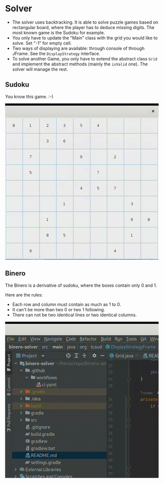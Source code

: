 # Solver

- The solver uses backtracking. It is able to solve puzzle games based on rectangular board, where the player has to
  deduce missing digits. The most known game is the Sudoku for example.
- You only have to update the "Main" class with the grid you would like to solve. Set "-1" for empty cell.
- Two ways of displaying are available: through console of through JFrame. See the `DisplayStrategy` interface.
- To solve another Game, you only have to extend the abstract class `Grid` and implement the abstract methods (mainly
  the `isValid` one). The solver will manage the rest.

## Sudoku

You know this game. :-)

![Demonstration](doc/sudoku.gif)

## Binero

The Binero is a derivative of sudoku, where the boxes contain only 0 and 1.

Here are the rules:

- Each row and column must contain as much as 1 to 0.
- It can't be more than two 0 or two 1 following.
- There can not be two identical lines or two identical columns.

![Demonstration](doc/binero.gif)
